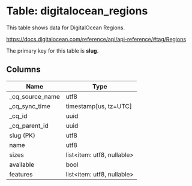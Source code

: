 # Table: digitalocean_regions

This table shows data for DigitalOcean Regions.

https://docs.digitalocean.com/reference/api/api-reference/#tag/Regions

The primary key for this table is **slug**.

## Columns

| Name          | Type          |
| ------------- | ------------- |
|_cq_source_name|utf8|
|_cq_sync_time|timestamp[us, tz=UTC]|
|_cq_id|uuid|
|_cq_parent_id|uuid|
|slug (PK)|utf8|
|name|utf8|
|sizes|list<item: utf8, nullable>|
|available|bool|
|features|list<item: utf8, nullable>|